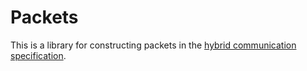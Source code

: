 # Packets

This is a library for constructing packets in the [hybrid communication specification][spec].

<!--Links-->

[spec]: https://github.com/CarletonURocketry/hybrid-comm-format
